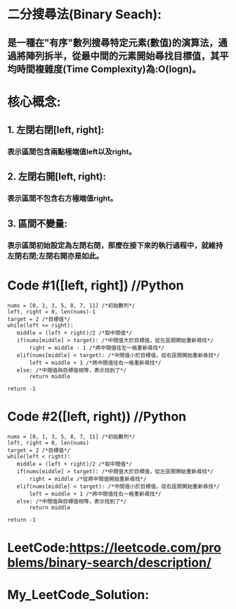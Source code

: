 # 二分搜尋法(Binary Seach):
## 是一種在"有序"數列搜尋特定元素(數值)的演算法，通過將陣列拆半，從最中間的元素開始尋找目標值，其平均時間複雜度(Time Complexity)為:O(logn)。
# 核心概念:
## 1. 左閉右閉[left, right]:
### 表示區間包含兩點極端值left以及right。
## 2. 左閉右開[left, right):
### 表示區間不包含右方極端值right。
## 3. 區間不變量:
### 表示區間初始設定為左閉右閉，那麼在接下來的執行過程中，就維持左閉右閉;左閉右開亦是如此。
# Code #1([left, right]) //Python
    nums = [0, 1, 3, 5, 8, 7, 11] /*初始數列*/
    left, right = 0, len(nums)-1
    target = 2 /*目標值*/
    while(left <= right):
       middle = (left + right)/2 /*取中間值*/
       if(nums[middle] > target): /*中間值大於目標值，從左區間開始重新尋找*/
           right = middle - 1 /*將中間值往左一格重新尋找*/
       elif(nums[middle] < target): /*中間值小於目標值，從右區間開始重新尋找*/
           left = middle + 1 /*將中間值往右一格重新尋找*/
       else: /*中間值與目標值相等，表示找到了*/
           return middle

    return -1



# Code #2([left, right)) //Python
    nums = [0, 1, 3, 5, 8, 7, 11] /*初始數列*/
    left, right = 0, len(nums)
    target = 2 /*目標值*/
    while(left < right):
       middle = (left + right)/2 /*取中間值*/
       if(nums[middle] > target): /*中間值大於目標值，從左區間開始重新尋找*/
           right = middle /*從將中間值開始重新尋找*/
       elif(nums[middle] < target): /*中間值小於目標值，從右區間開始重新尋找*/
           left = middle + 1 /*將中間值往右一格重新尋找*/
       else: /*中間值與目標值相等，表示找到了*/
           return middle

    return -1

# LeetCode:<https://leetcode.com/problems/binary-search/description/>
# My_LeetCode_Solution:


